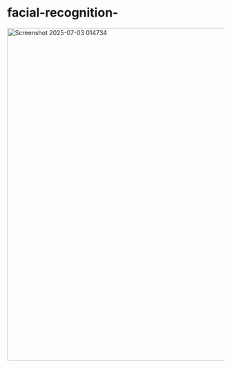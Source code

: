 # facial-recognition-
<img width="771" alt="Screenshot 2025-07-03 014734" src="https://github.com/user-attachments/assets/3fff163f-062c-4c8e-976d-a0d79bab40d3" />
